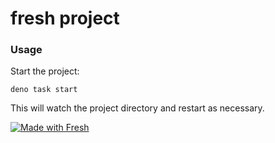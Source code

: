 # fresh project

### Usage

Start the project:

```
deno task start
```

This will watch the project directory and restart as necessary.

[![Made with Fresh](https://fresh.deno.dev/fresh-badge.svg)](https://fresh.deno.dev)